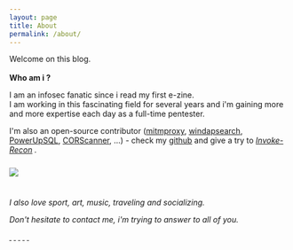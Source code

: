 ```yaml
---
layout: page
title: About
permalink: /about/
---
```


Welcome on this blog.  
<br/>
**Who am i ?**
  
I am an infosec fanatic since i read my first e-zine.  
I am working in this fascinating field for several years and i'm gaining more and more expertise each day as a full-time pentester.  
  
I'm also an open-source contributor ([mitmproxy](https://github.com/mitmproxy/mitmproxy), [windapsearch](https://github.com/ropnop/windapsearch), [PowerUpSQL](https://github.com/NetSPI/PowerUpSQL), [CORScanner](https://github.com/chenjj/CORScanner), ...) - check my [github](https://github.com/phackt) and give a try to <i class ="fa fa-bomb"> [Invoke-Recon](https://github.com/phackt/Invoke-Recon) <i class ="fa fa-bomb"></i>.  
<img class="dropshadowclass" src="{{ site.url }}/public/images/about/invoke_recon.png" style="margin-top:1.5rem;margin-bottom:1.5rem;">  
  
I also love sport, art, music, traveling and socializing.  
  
Don't hesitate to contact me, i'm trying to answer to all of you. 
  

<a target="_blank" href="https://twitter.com/phackt_ul"><i class ="fa fa-twitter fa-2x"></i>&nbsp;</a>
<a target="_blank" href="https://github.com/phackt"><i class ="fa fa-github fa-2x"></i>&nbsp;</a>
<a target="_blank" href="https://discord.gg/S2Nn2B" title="Also find me on Discord"><i class ="fa fa-discord fa-2x"></i>&nbsp;</a>
<a target="_blank" href="mailto:phackt@protonmail.com"><i class ="fa fa-envelope fa-2x"></i>&nbsp;</a>
<a target="_blank" href="{{ site.url }}/feed.xml"><i class ="fa fa-rss fa-2x"></i>&nbsp;</a>
<script type="text/javascript" src="https://cdnjs.buymeacoffee.com/1.0.0/button.prod.min.js" data-name="bmc-button" data-slug="phackt" data-color="#FFDD00" data-emoji=""  data-font="Cookie" data-text="Help me to stay awake" data-outline-color="#000" data-font-color="#000" data-coffee-color="#fff" ></script>